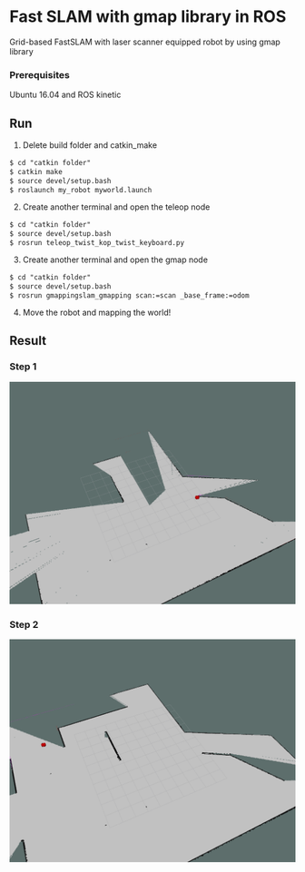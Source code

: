 # Fast SLAM with gmap library in ROS

Grid-based FastSLAM with laser scanner equipped robot by using gmap library


### Prerequisites

Ubuntu 16.04 and ROS kinetic

## Run

1. Delete build folder and catkin_make
```
$ cd "catkin folder"
$ catkin make
$ source devel/setup.bash
$ roslaunch my_robot myworld.launch
```
2. Create another terminal and open the teleop node
```
$ cd "catkin folder"
$ source devel/setup.bash
$ rosrun teleop_twist_kop_twist_keyboard.py
```
3. Create another terminal and open the gmap node
```
$ cd "catkin folder"
$ source devel/setup.bash
$ rosrun gmappingslam_gmapping scan:=scan _base_frame:=odom
```
4. Move the robot and mapping the world!

## Result

### Step 1
![step1](./img/step1.png)

### Step 2
![step2](./img/step2.png)

